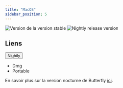 ```yaml
---
title: "MacOS"
sidebar_position: 5
---
```


![Version de la version stable](https://img.shields.io/badge/dynamic/yaml?color=c4840d&label=Stable&query=%24.version&url=https%3A%2F%2Fraw.githubusercontent.com%2FLinwoodDev%2Fbutterfly%2Fstable%2Fapp%2Fpubspec.yaml&style=for-the-badge) ![Nightly release version](https://img.shields.io/badge/dynamic/yaml?color=f7d28c&label=Nightly&query=%24.version&url=https%3A%2F%2Fraw.githubusercontent.com%2FLinwoodDev%2Fbutterfly%2Fnightly%2Fapp%2Fpubspec.yaml&style=for-the-badge)

## Liens

<div className="row margin-bottom--lg padding--sm">
<div className="dropdown dropdown--hoverable margin--sm">
  <button className="button button--outline button--info button--lg">Nightly</button>
  <ul className="dropdown__menu">
    <li>
      <DownloadButton after="/downloads/post-windows" className="dropdown__link" href="https://github.com/LinwoodDev/butterfly/releases/download/nightly/linwood-butterfly-macos.dmg">
        Dmg
      </DownloadButton>
    </li>
    <li>
      <DownloadButton after="/downloads/post-windows" className="dropdown__link" href="https://github.com/LinwoodDev/butterfly/releases/download/nightly/linwood-butterfly-macos.zip">
        Portable
      </DownloadButton>
    </li>
  </ul>
</div>
</div>

En savoir plus sur la version nocturne de Butterfly [ici](/nightly).
